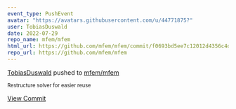 ```yaml
---
event_type: PushEvent
avatar: "https://avatars.githubusercontent.com/u/44771875?"
user: TobiasDuswald
date: 2022-07-29
repo_name: mfem/mfem
html_url: https://github.com/mfem/mfem/commit/f0693bd5ee7c12012d4356c4d22af9fea3993b55
repo_url: https://github.com/mfem/mfem
---
```


<a href='https://github.com/TobiasDuswald' target='_blank'>TobiasDuswald</a> pushed to <a href='https://github.com/mfem/mfem' target='_blank'>mfem/mfem</a>

<small>Restructure solver for easier reuse</small>

<a href='https://github.com/mfem/mfem/commit/f0693bd5ee7c12012d4356c4d22af9fea3993b55' target='_blank'>View Commit</a>